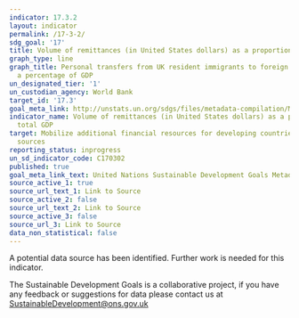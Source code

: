 ```yaml
---
indicator: 17.3.2
layout: indicator
permalink: /17-3-2/
sdg_goal: '17'
title: Volume of remittances (in United States dollars) as a proportion of total GDP
graph_type: line
graph_title: Personal transfers from UK resident immigrants to foreign residents as
  a percentage of GDP
un_designated_tier: '1'
un_custodian_agency: World Bank
target_id: '17.3'
goal_meta_link: http://unstats.un.org/sdgs/files/metadata-compilation/Metadata-Goal-17.pdf
indicator_name: Volume of remittances (in United States dollars) as a proportion of
  total GDP
target: Mobilize additional financial resources for developing countries from multiple
  sources
reporting_status: inprogress
un_sd_indicator_code: C170302
published: true
goal_meta_link_text: United Nations Sustainable Development Goals Metadata (pdf 468kB)
source_active_1: true
source_url_text_1: Link to Source
source_active_2: false
source_url_text_2: Link to Source
source_active_3: false
source_url_3: Link to Source
data_non_statistical: false
---
```


A potential data source has been identified. Further work is needed for this indicator.

The Sustainable Development Goals is a collaborative project, if you have any feedback or suggestions for data please contact us at <SustainableDevelopment@ons.gov.uk>  

